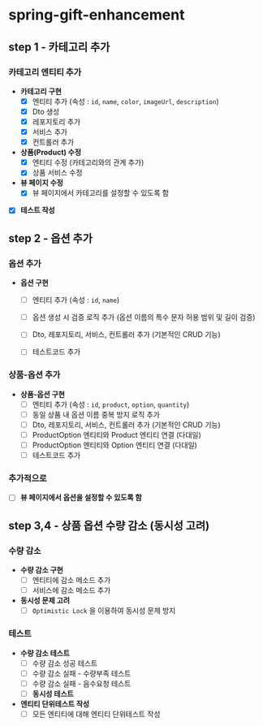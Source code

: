 # spring-gift-enhancement

## step 1 - 카테고리 추가

### 카테고리 엔티티 추가

- **카테고리 구현**
    - [x] 엔티티 추가 (속성 : `id`, `name`, `color`, `imageUrl`, `description`)
    - [x] Dto 생성
    - [x] 레포지토리 추가
    - [x] 서비스 추가
    - [x] 컨트롤러 추가

- **상품(Product) 수정**
    - [x] 엔티티 수정 (카테고리와의 관계 추가)
    - [x] 상품 서비스 수정

- **뷰 페이지 수정**
    - [x] 뷰 페이지에서 카테고리를 설정할 수 있도록 함

- [x] **테스트 작성**

## step 2 - 옵션 추가

### 옵션 추가
- **옵션 구현**
  - [ ] 엔티티 추가 (속성 : `id`, `name`)
  - [ ] 옵션 생성 시 검증 로직 추가 (옵션 이름의 특수 문자 허용 범위 및 길이 검증)
  - [ ] Dto, 레포지토리, 서비스, 컨트롤러 추가 (기본적인 CRUD 기능)
  - [ ] 테스트코드 추가


### 상품-옵션 추가
- **상품-옵션 구현**
  - [ ] 엔티티 추가 (속성 : `id`, `product`, `option`, `quantity`)
  - [ ] 동일 상품 내 옵션 이름 중복 방지 로직 추가
  - [ ] Dto, 레포지토리, 서비스, 컨트롤러 추가 (기본적인 CRUD 기능)
  - [ ] ProductOption 엔티티와 Product 엔티티 연결 (다대일)
  - [ ] ProductOption 엔티티와 Option 엔티티 연결 (다대일)
  - [ ] 테스트코드 추가

### 추가적으로
- [ ] **뷰 페이지에서 옵션을 설정할 수 있도록 함**

## step 3,4 - 상품 옵션 수량 감소 (동시성 고려)

### 수량 감소
- **수량 감소 구현**
  - [ ] 엔티티에 감소 메소드 추가
  - [ ] 서비스에 감소 메소드 추가
  
- **동시성 문제 고려**
  - [ ] `Optimistic Lock` 을 이용하여 동시성 문제 방지

### 테스트
- **수량 감소 테스트**
  - [ ] 수량 감소 성공 테스트
  - [ ] 수량 감소 실패 - 수량부족 테스트
  - [ ] 수량 감소 실패 - 음수요청 테스트
  - [ ] **동시성 테스트**
  
- **엔티티 단위테스트 작성**
  - [ ] 모든 엔티티에 대해 엔티티 단위테스트 작성
